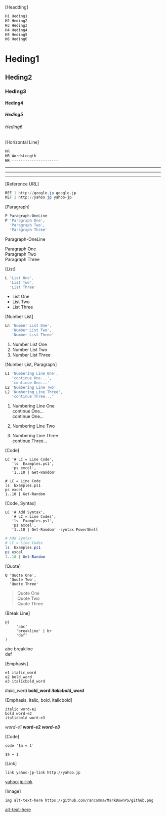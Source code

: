 ﻿
[Headding]


```PowerShell
H1 Heding1
H2 Heding2
H3 Heding3
H4 Heding4
H5 Heding5
H6 Heding6
```

Heding1
=======

Heding2
-------

### Heding3 ###

#### Heding4 ####

##### Heding5 #####

###### Heding6 ######


[Horizontal Line]


```PowerShell
HR
HR WordsLength
HR ---------------------
```

---

-----------

---------------------


[Reference URL]


```PowerShell
REF 1 http://google.jp google-jp
REF 2 http://yahoo.jp yahoo-jp
```

  [1]: http://google.jp  "google-jp"

  [2]: http://yahoo.jp  "yahoo-jp"


[Paragraph]


```PowerShell
P Paragraph-OneLine
P 'Paragraph One',
  'Paragraph Two',
  'Paragraph Three'
```

Paragraph-OneLine

Paragraph One  
Paragraph Two  
Paragraph Three


[List]


```PowerShell
L 'List One',
  'List Two',
  'List Three'
```

* List One
* List Two
* List Three


[Number List]


```PowerShell
Ln 'Number List One',
   'Number List Two',
   'Number List Three'
```

1. Number List One
2. Number List Two
3. Number List Three


[Number List, Paragraph]


```PowerShell
L1 'Numbering Line One',
   'continue One...',
   'continue One...'
L2 'Numbering Line Two'
L2 'Numbering Line Three',
   'continue Three...'
```

1. Numbering Line One  
   continue One...  
   continue One...

2. Numbering Line Two

2. Numbering Line Three  
   continue Three...


[Code]


```
LC '# LC = Line Code',
   'ls  Examples.ps1',
   'ps excel',
   '1..10 | Get-Random'
```


```
# LC = Line Code
ls  Examples.ps1
ps excel
1..10 | Get-Random
```


[Code, Syntax]


```
LC '# Add Syntax',
   '# LC = Line Codes',
   'ls  Examples.ps1',
   'ps excel',
   '1..10 | Get-Random' -syntax PowerShell
```


```PowerShell
# Add Syntax
# LC = Line Codes
ls  Examples.ps1
ps excel
1..10 | Get-Random
```


[Quote]


```
Q 'Quote One',
  'Quote Two',
  'Quote Three'
```

> Quote One  
> Quote Two  
> Quote Three


[Break Line]


```
@(
     'abc'
     'breakline' | br
     'def'
)
```

abc
breakline  
def

[Emphasis]


```
e1 italic_word
e2 bold_word
e3 italicbold_word
```

*italic_word*
**bold_word**
***italicbold_word***

[Emphasis, italic, bold, italicbold]


```
italic word-e1
bold word-e2
italicbold word-e3
```

*word-e1*
**word-e2**
***word-e3***

[Code]


```
code '$a = 1'
```

`$a = 1`

[Link]


```
link yahoo-jp-link http://yahoo.jp
```

[yahoo-jp-link](http://yahoo.jp)

[Image]


```
img alt-text-here https://github.com/rancomma/MarkDownPS/github.png
```

[alt-text-here](https://github.com/rancomma/MarkDownPS/github.png)

